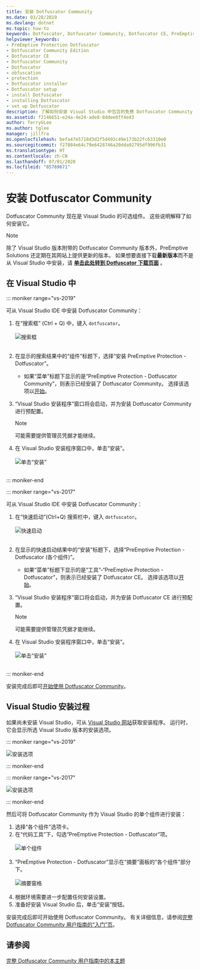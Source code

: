 ```yaml
---
title: 安装 Dotfuscator Community
ms.date: 03/28/2019
ms.devlang: dotnet
ms.topic: how-to
keywords: Dotfuscator, Dotfuscator Community, Dotfuscator CE, PreEmptive, PreEmptive Solutions, PreEmptive Protection, 保护, 社区版, 模糊处理, .NET, 免费, Visual Studio 2017, Visual Studio 2019, Visual Studio, 安装
helpviewer_keywords:
- PreEmptive Protection Dotfuscator
- Dotfuscator Community Edition
- Dotfuscator CE
- Dotfuscator Community
- Dotfuscator
- obfuscation
- protection
- Dotfuscator installer
- Dotfuscator setup
- install Dotfuscator
- installing Dotfuscator
- set up Dotfuscator
description: 了解如何安装 Visual Studio 中包含的免费 Dotfuscator Community 副本。
ms.assetid: f2146651-e24a-4e24-ade8-8ddee8ff4e43
author: TerryGLee
ms.author: tglee
manager: jillfra
ms.openlocfilehash: befa47e5718d3d2f5d492c49e173b22fc63310e0
ms.sourcegitcommit: f27084e64c79e6428746a20dda92795df996fb31
ms.translationtype: HT
ms.contentlocale: zh-CN
ms.lasthandoff: 07/01/2020
ms.locfileid: "85769671"
---
```

# <a name="install-dotfuscator-community"></a>安装 Dotfuscator Community

Dotfuscator Community 现在是 Visual Studio 的可选组件。
这些说明解释了如何安装它。

> [!NOTE]
> 除了 Visual Studio 版本附带的 Dotfuscator Community 版本外，PreEmptive Solutions 还定期在其网站上提供更新的版本。
> 如果想要直接下载**最新版本**而不是从 Visual Studio 中安装，请 **[单击此处转到 Dotfuscator 下载页面][download]** 。

## <a name="within-visual-studio"></a>在 Visual Studio 中

::: moniker range="vs-2019"

可从 Visual Studio IDE 中安装 Dotfuscator Community：

1. 在“搜索框” (Ctrl + Q) 中，键入 `dotfuscator`。 <br/> <br/> ![搜索框](media/install_in_vs19_12.png) <br/> <br/>

2. 在显示的搜索结果中的“组件”标题下，选择“安装 PreEmptive Protection - Dotfuscator”。
   * 如果“菜单”标题下显示的是“PreEmptive Protection - Dotfuscator Community”，则表示已经安装了 Dotfuscator Community。 选择该选项以[开始][get-started]。

3. “Visual Studio 安装程序”窗口将会启动，并为安装 Dotfuscator Community 进行预配置。
   > [!NOTE]
   > 可能需要提供管理员凭据才能继续。

4. 在 Visual Studio 安装程序窗口中，单击“安装”。 <br/> <br/> ![单击“安装”](media/install_in_vs19_34.png) <br/> <br/>

::: moniker-end

::: moniker range="vs-2017"

可从 Visual Studio IDE 中安装 Dotfuscator Community：

1. 在“快速启动”(Ctrl+Q) 搜索栏中，键入 `dotfuscator`。 <br/> <br/> ![快速启动](media/install_from_vs_12.png) <br/> <br/>

2. 在显示的快速启动结果中的“安装”标题下，选择“PreEmptive Protection - Dotfuscator (各个组件)”。
   * 如果“菜单”标题下显示的是“工具”-“PreEmptive Protection - Dotfuscator”，则表示已经安装了 Dotfuscator CE。 选择该选项以[开始][get-started]。

3. “Visual Studio 安装程序”窗口将会启动，并为安装 Dotfuscator CE 进行预配置。
   > [!NOTE]
   > 可能需要提供管理员凭据才能继续。

4. 在 Visual Studio 安装程序窗口中，单击“安装”。 <br/> <br/> ![单击“安装”](media/install_from_vs_345.png) <br/> <br/>

::: moniker-end

安装完成后即可[开始使用 Dotfuscator Community][get-started]。

## <a name="during-visual-studio-installation"></a>Visual Studio 安装过程

如果尚未安装 Visual Studio，可从 [Visual Studio 网站][vs-install]获取安装程序。
运行时，它会显示所选 Visual Studio 版本的安装选项。

::: moniker range="vs-2019"

![安装选项](media/install_ui.png)

::: moniker-end

::: moniker range="vs-2017"

![安装选项](media/install_ui_17.png)

::: moniker-end

然后可将 Dotfuscator Community 作为 Visual Studio 的单个组件进行安装：

1. 选择“各个组件”选项卡。
2. 在“代码工具”下，勾选“PreEmptive Protection - Dotfuscator”项。<br/> <br/> ![单个组件](media/install_individually_12.png) <br/> <br/>
3. “PreEmptive Protection - Dotfuscator”显示在“摘要”面板的“各个组件”部分下。 <br/> <br/> ![摘要窗格](media/install_individually_3.png) <br/> <br/>
4. 根据环境需要进一步配置任何安装设置。
5. 准备好安装 Visual Studio 后，单击“安装”按钮。

安装完成后即可开始使用 Dotfuscator Community。 有关详细信息，请参阅[完整 Dotfuscator Community 用户指南的“入门”页][get-started]。

## <a name="see-also"></a>请参阅

[完整 Dotfuscator Community 用户指南中的本主题](https://www.preemptive.com/dotfuscator/ce/docs/help/)

<!-- Copyright © 2019 PreEmptive Solutions, LLC -->

[vs-install]:  https://visualstudio.microsoft.com/downloads/
[get-started]:  https://www.preemptive.com/dotfuscator/ce/docs/help/gui_getstarted.html

[download]:  https://www.preemptive.com/products/dotfuscator/downloads

[full]:  https://www.preemptive.com/dotfuscator/ce/docs/help/intro_install.html
